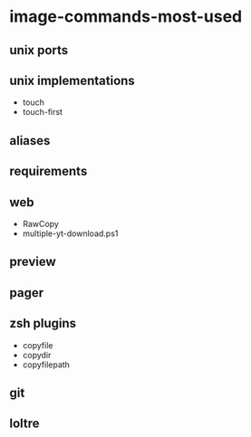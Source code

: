 # image-commands-most-used

## unix ports

## unix implementations
- touch
- touch-first

## aliases

## requirements

## web
- RawCopy
- multiple-yt-download.ps1

## preview

## pager

## zsh plugins
- copyfile
- copydir
- copyfilepath

## git


## loltre
